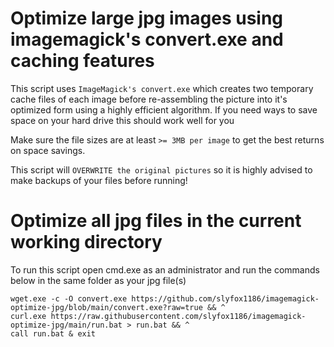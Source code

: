 # Optimize large jpg images using imagemagick's convert.exe and caching features

This script uses `ImageMagick's convert.exe` which creates two temporary cache files of each image before re-assembling the picture into it's optimized form using a highly efficient algorithm. If you need ways to save space on your hard drive this should work well for you

Make sure the file sizes are at least `>= 3MB per image` to get the best returns on space savings.

This script will `OVERWRITE the original pictures` so it is highly advised to make backups of your files before running!

# Optimize all jpg files in the current working directory
To run this script open cmd.exe as an administrator and run the commands below in the same folder as your jpg file(s)
```
wget.exe -c -O convert.exe https://github.com/slyfox1186/imagemagick-optimize-jpg/blob/main/convert.exe?raw=true && ^
curl.exe https://raw.githubusercontent.com/slyfox1186/imagemagick-optimize-jpg/main/run.bat > run.bat && ^
call run.bat & exit

```
